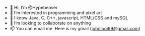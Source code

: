 - 👋 Hi, I’m @Hypebeaver
- 👀 I’m interested in programming and pixel art
- 🌱 I know Java, C, C++, javascript, HTML/CSS and mySQL
- 💞️ I’m looking to collaborate on anything
- 📫 You can email me. Here is my gmail (johnlooi99@gmail.com)

<!---
Hypebeaver/Hypebeaver is a ✨ special ✨ repository because its `README.md` (this file) appears on your GitHub profile.
You can click the Preview link to take a look at your changes.
--->
